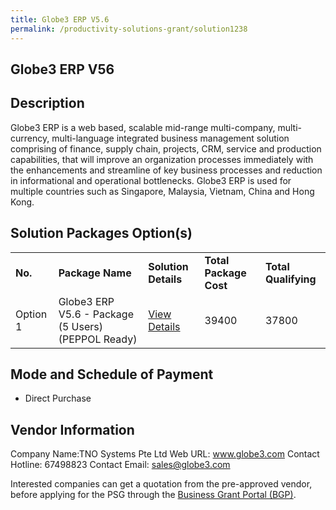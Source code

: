 ```yaml
---
title: Globe3 ERP V5.6
permalink: /productivity-solutions-grant/solution1238
---
```


## Globe3 ERP V56

## Description

Globe3 ERP is a web based, scalable mid-range multi-company, multi-currency, multi-language integrated business management solution comprising of finance, supply chain, projects, CRM, service and production capabilities, that will improve an organization processes immediately with the enhancements and streamline of key business processes and reduction in informational and operational bottlenecks. Globe3 ERP is used for multiple countries such as Singapore, Malaysia, Vietnam, China and Hong Kong.

## Solution Packages Option(s)

<table>
<tr>
<td><b>No.</b></td>
<td><b>Package Name</b></td>
<td><b>Solution Details</b></td>
<td><b>Total Package Cost</b></td>
<td><b>Total Qualifying</b></td>
</tr>
<tr>
<td>Option 1</td>
<td>Globe3 ERP V5.6 - Package (5 Users) (PEPPOL Ready)</td>
<td><a href='https://www.gobusiness.gov.sg/images/psg/DesensitisedTNOSystemsAnnex3CRwef12August2021-_Part_2.pdf'>View Details</a></td>
<td>39400</td>
<td>37800</td>
</tr>
</table>

## Mode and Schedule of Payment

 - Direct Purchase

## Vendor Information

 Company Name:TNO Systems Pte Ltd 
Web URL: www.globe3.com 
Contact Hotline: 67498823 
Contact Email: sales@globe3.com 


Interested companies can get a quotation from the pre-approved vendor, before applying for the PSG through the <a href='https://www.businessgrants.gov.sg/'>Business Grant Portal (BGP)</a>.
